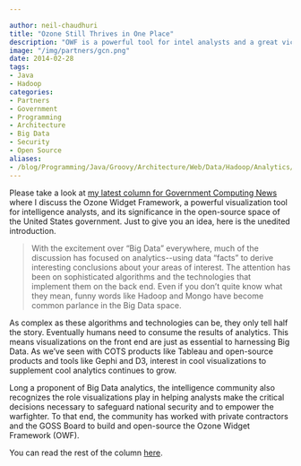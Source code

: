 ```yaml
---

author: neil-chaudhuri
title: "Ozone Still Thrives in One Place"
description: "OWF is a powerful tool for intel analysts and a great victory for government open-source advocates."
image: "/img/partners/gcn.png"
date: 2014-02-28
tags:
- Java
- Hadoop
categories: 
- Partners
- Government
- Programming
- Architecture
- Big Data
- Security
- Open Source
aliases:
- /blog/Programming/Java/Groovy/Architecture/Web/Data/Hadoop/Analytics/2014/02/28/ozone-still-thrives-in-one-place
---
```


Please take a look at [my latest column for Government Computing News](http://gcn.com/articles/2014/02/27/big-data.aspx)
where I discuss the Ozone Widget Framework, a powerful visualization tool for intelligence analysts, and its significance
in the open-source space of the United States government. Just to give you an idea, here is the unedited introduction.

> With the excitement over “Big Data” everywhere, much of the discussion has focused on analytics--using data “facts” to derive interesting conclusions about your areas of interest. The attention has been on sophisticated algorithms and the technologies that implement them on the back end. Even if you don’t quite know what they mean, funny words like Hadoop and Mongo have become common parlance in the Big Data space.


As complex as these algorithms and technologies can be, they only tell half the story. Eventually humans need to consume the results of analytics. This means visualizations on the front end are just as essential to harnessing Big Data. As we’ve seen with COTS products like Tableau and open-source products and tools like Gephi and D3, interest in cool visualizations to supplement cool analytics continues to grow.


Long a proponent of Big Data analytics, the intelligence community also recognizes the role visualizations play in helping analysts make the critical decisions necessary to safeguard national security and to empower the warfighter. To that end, the community has worked with private contractors and the GOSS Board to build and open-source the Ozone Widget Framework (OWF).


You can read the rest of the column [here](http://gcn.com/articles/2014/02/27/big-data.aspx).
